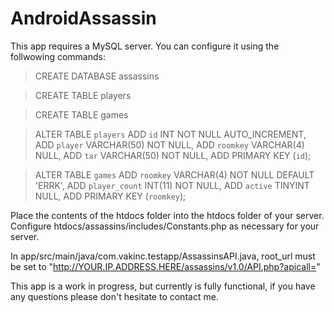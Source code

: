 # AndroidAssassin

This app requires a MySQL server. You can configure it using the follwowing commands:

> CREATE DATABASE assassins

> CREATE TABLE players

> CREATE TABLE games

> ALTER TABLE `players` ADD `id` INT NOT NULL AUTO_INCREMENT, ADD `player` VARCHAR(50) NOT NULL, ADD `roomkey` VARCHAR(4) NULL, ADD `tar` VARCHAR(50) NOT NULL, ADD PRIMARY KEY (`id`);

> ALTER TABLE `games` ADD `roomkey` VARCHAR(4) NOT NULL DEFAULT 'ERRK', ADD `player_count` INT(11) NOT NULL, ADD `active` TINYINT NULL, ADD PRIMARY KEY (`roomkey`);

Place the contents of the htdocs folder into the htdocs folder of your server.
Configure htdocs/assassins/includes/Constants.php as necessary for your server.

In app/src/main/java/com.vakinc.testapp/AssassinsAPI.java, root_url must be set to "http://YOUR.IP.ADDRESS.HERE/assassins/v1.0/API.php?apicall="

This app is a work in progress, but currently is fully functional, if you have any questions please don't hesitate to contact me.
